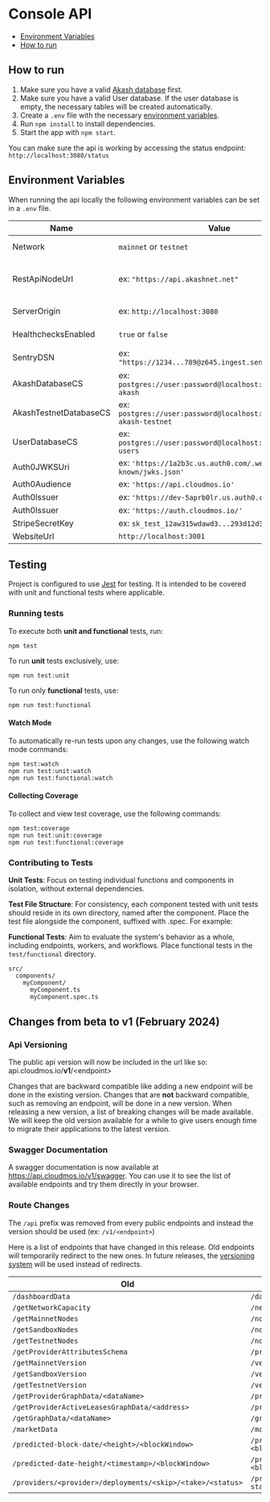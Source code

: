 
# Console API

- [Environment Variables](#environment-variables)
- [How to run](#how-to-run)

## How to run

1. Make sure you have a valid [Akash database](../README.md#how-to-run) first.
2. Make sure you have a valid User database. If the user database is empty, the necessary tables will be created automatically.
3. Create a `.env` file with the necessary [environment variables](#environment-variables).
4. Run `npm install` to install dependencies.
5. Start the app with `npm start`.

You can make sure the api is working by accessing the status endpoint: `http://localhost:3080/status`

## Environment Variables

When running the api locally the following environment variables can be set in a `.env` file.

| Name                   | Value                                                                | Note                                                                                                                                         |
| ---------------------- | -------------------------------------------------------------------- | -------------------------------------------------------------------------------------------------------------------------------------------- |
| Network                | `mainnet` or `testnet`                                               | Specify if the api should be in mainnet or testnet mode. Default: `mainnet`.                                                                 |
| RestApiNodeUrl         | ex: `"https://api.akashnet.net"`                                     | Rest api to use. Will default to `"https://rest.cosmos.directory/akash"` for mainnet and `"https://api.testnet-02.aksh.pw:443"` for testnet. |
| ServerOrigin           | ex: `http://localhost:3080`                                          | Origin of the api server. Will be used to populate the swagger server list.                                                                  |
| HealthchecksEnabled    | `true` or `false`                                                    | Specify if the [Scheduler](./src/index.ts#L42) should send health check pings.                                                               |
| SentryDSN              | ex: `"https://1234...789@z645.ingest.sentry.io/1234"`                | [Sentry DSN](https://docs.sentry.io/product/sentry-basics/dsn-explainer/) used when [initializing](./src/index.ts#L29) Sentry                |
| AkashDatabaseCS        | ex: `postgres://user:password@localhost:5432/cloudmos-akash`         | Akash Database Connection String                                                                                                             |
| AkashTestnetDatabaseCS | ex: `postgres://user:password@localhost:5432/cloudmos-akash-testnet` | Akash Testnet Database Connection String                                                                                                     |
| UserDatabaseCS         | ex: `postgres://user:password@localhost:5432/cloudmos-users`         | User Database Connection String                                                                                                              |
| Auth0JWKSUri           | ex: `'https://1a2b3c.us.auth0.com/.well-known/jwks.json'`            |
| Auth0Audience          | ex: `'https://api.cloudmos.io'`                                      |
| Auth0Issuer            | ex: `'https://dev-5aprb0lr.us.auth0.com/'`                           |
| Auth0Issuer            | ex: `'https://auth.cloudmos.io/'`                                    |
| StripeSecretKey        | ex: `sk_test_12aw315wdawd3...293d12d32df8jf`                         |
| WebsiteUrl             | `http://localhost:3001`                                              |

## Testing

Project is configured to use [Jest](https://jestjs.io/) for testing. It is intended to be covered with unit and functional tests where applicable.

### Running tests

To execute both **unit and functional** tests, run:

```shell
npm test
```

To run **unit** tests exclusively, use:

```shell
npm run test:unit
```

To run only **functional** tests, use:

```shell
npm run test:functional
```

#### Watch Mode

To automatically re-run tests upon any changes, use the following watch mode commands:

```shell
npm test:watch
npm run test:unit:watch
npm run test:functional:watch
```

#### Collecting Coverage

To collect and view test coverage, use the following commands:

```shell
npm test:coverage
npm run test:unit:coverage
npm run test:functional:coverage
```

### Contributing to Tests

**Unit Tests**: Focus on testing individual functions and components in isolation, without external dependencies.

**Test File Structure**: For consistency, each component tested with unit tests should reside in its own directory, named after the component. Place the test file alongside the component, suffixed with .spec. For example:

**Functional Tests**: Aim to evaluate the system's behavior as a whole, including endpoints, workers, and workflows. Place functional tests in the `test/functional` directory.

```
src/
  components/
    myComponent/
      myComponent.ts
      myComponent.spec.ts
```

## Changes from **beta** to **v1** (February 2024)

### Api Versioning

The public api version will now be included in the url like so: api.cloudmos.io/**v1**/\<endpoint>

Changes that are backward compatible like adding a new endpoint will be done in the existing version.
Changes that are **not** backward compatible, such as removing an endpoint, will be done in a new version. When releasing a new version, a list of breaking changes will be made available. We will keep the old version available for a while to give users enough time to migrate their applications to the latest version.

### Swagger Documentation

A swagger documentation is now available at https://api.cloudmos.io/v1/swagger. You can use it to see the list of available endpoints and try them directly in your browser.

### Route Changes

The `/api` prefix was removed from every public endpoints and instead the version should be used (ex: `/v1/<endpoint>`)

Here is a list of endpoints that have changed in this release. Old endpoints will temporarily redirect to the new ones. In future releases, the [versioning system](#api-versioning) will be used instead of redirects.

| Old                                                        | New                                                               |
| ---------------------------------------------------------- | ----------------------------------------------------------------- |
| `/dashboardData`                                           | `/dashboard-data`                                                 |
| `/getNetworkCapacity`                                      | `/network-capacity`                                               |
| `/getMainnetNodes`                                         | `/nodes/mainnet`                                                  |
| `/getSandboxNodes`                                         | `/nodes/sandbox`                                                  |
| `/getTestnetNodes`                                         | `/nodes/testnet`                                                  |
| `/getProviderAttributesSchema`                             | `/provider-attributes-schema`                                     |
| `/getMainnetVersion`                                       | `/version/mainnet`                                                |
| `/getSandboxVersion`                                       | `/version/sandbox`                                                |
| `/getTestnetVersion`                                       | `/version/testnet`                                                |
| `/getProviderGraphData/<dataName>`                         | `/provider-graph-data/<dataName>`                                 |
| `/getProviderActiveLeasesGraphData/<address>`              | `/provider-active-leases-graph-data/<address>`                    |
| `/getGraphData/<dataName>`                                 | `/graph-data/<dataName>`                                          |
| `/marketData`                                              | `/market-data`                                                    |
| `/predicted-block-date/<height>/<blockWindow>`             | `/predicted-block-date/<height>?blockWindow=<blockWindow>`        |
| `/predicted-date-height/<timestamp>/<blockWindow>`         | `/predicted-date-height/<timestamp>?blockWindow=<blockWindow>`    |
| `/providers/<provider>/deployments/<skip>/<take>/<status>` | `/providers/<provider>/deployments/<skip>/<take>?status=<status>` |
